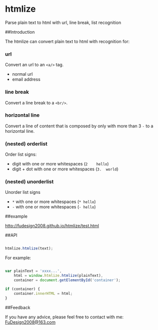 htmlize
=======

Parse plain text to html with url, line break, list recognition

##Introduction

The htmlize can convert plain text to html with recognition for:

### url

Convert an url to an `<a/>` tag.

* normal url
* email address

### line break

Convert a line break to a `<br/>`.


### horizontal line

Convert a line of content that is composed by only with more than 3 `-` to a horizontal line.


### (nested) orderlist

Order list signs:

* digit with one or more whitespaces (`2    hello`)
* digit + dot with one or more whitespaces (`3.  world`)

### (nested) unorderlist

Unorder list signs

* `*` with one or more whitespaces (`* hello`)
* `-` with one or more whitespaces (`- hello`)


##example

http://fudesign2008.github.io/htmlize/test.html

##API

```javascript

htmlize.htmlize(text);

```

For example:

```javascript

var plainText = 'xxxx...',
    html = window.htmlize.htmlize(plainText),
    container = document.getElementById('container');

if (container) {
    container.innerHTML = html;
}

```

##Feedback

If you have any advice, please feel free to contact with me:  FuDesign2008@163.com
